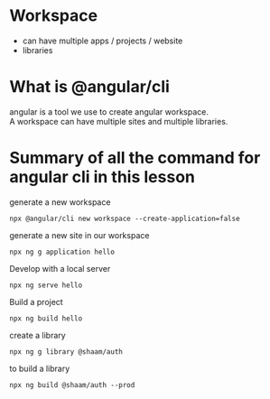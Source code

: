 # Workspace

- can have multiple apps / projects / website
- libraries

# What is @angular/cli

angular is a tool we use to create angular workspace.  
A workspace can have multiple sites and multiple libraries.  

# Summary of all the command for angular cli in this lesson


generate a new workspace

```
npx @angular/cli new workspace --create-application=false
```

generate a new site in our workspace

```
npx ng g application hello
```

Develop with a local server

```
npx ng serve hello
```

Build a project

```
npx ng build hello
```

create a library

```
npx ng g library @shaam/auth
```

to build a library

```
npx ng build @shaam/auth --prod
```
